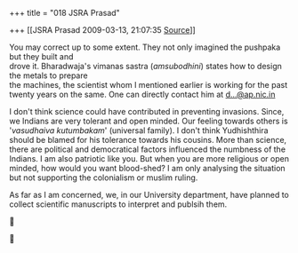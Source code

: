 +++
title = "018 JSRA Prasad"

+++
[[JSRA Prasad	2009-03-13, 21:07:35 [Source](https://groups.google.com/g/bvparishat/c/_Uyc_LSnqNM)]]



You may correct up to some extent. They not only imagined the pushpaka but they built and  
drove it. Bharadwaja's vimanas sastra (*amsubodhini*) states how to design the metals to prepare  
the machines, the scientist whom I mentioned earlier is working for the past twenty years on the same. One can directly contact him at [d...@ap.nic.in]()  
  
I don't think science could have contributed in preventing invasions. Since, we Indians are very tolerant and open minded. Our feeling towards others is '*vasudhaiva kutumbakam*' (universal family). I don't think Yudhishthira should be blamed for his tolerance towards his cousins. More than science, there are political and democratical factors influenced the numbness of the Indians. I am also patriotic like you. But when you are more religious or open minded, how would you want blood-shed? I am only analysing the situation but not supporting the colonialism or muslim ruling.  
  
As far as I am concerned, we, in our University department, have planned to collect scientific manuscripts to interpret and publsih them.





